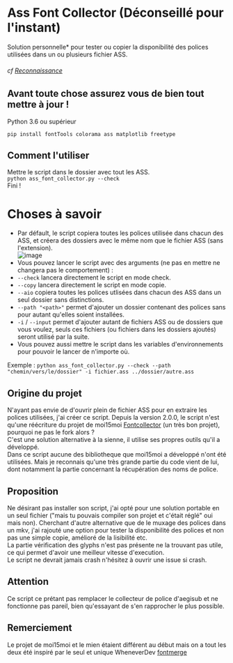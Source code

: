 # Ass Font Collector (Déconseillé pour l'instant)

Solution personnelle* pour tester ou copier la disponibilité des polices utilisées dans un ou plusieurs fichier ASS.
###### cf [Reconnaissance](https://github.com/Hqndler/AssFontCollector/blob/main/README.fr.md#reconnaissance)

## Avant toute chose assurez vous de bien tout mettre à jour !
Python 3.6 ou supérieur
```
pip install fontTools colorama ass matplotlib freetype
```

## Comment l'utiliser

Mettre le script dans le dossier avec tout les ASS.<br>
`python ass_font_collector.py --check`<br>
Fini !

# Choses à savoir
- Par défault, le script copiera toutes les polices utilisée dans chacun des ASS, et créera des dossiers avec le même nom que le fichier ASS (sans l'extension).<br>
![image](https://github.com/Hqndler/AssFontCollector/assets/69089935/e220c800-1fa2-44c2-a7a3-5e77ed99f5f1)
- Vous pouvez lancer le script avec des arguments (ne pas en mettre ne changera pas le comportement) :
- `--check` lancera directement le script en mode check.
- `--copy` lancera directement le script en mode copie.
- `--aio` copiera toutes les polices utlisées dans chacun des ASS dans un seul dossier sans distinctions.
- `--path "<path>"` permet d'ajouter un dossier contenant des polices sans pour autant qu'elles soient installées.
- `-i` / `--input` permet d'ajouter autant de fichiers ASS ou de dossiers que vous voulez, seuls ces fichiers (ou fichiers dans les dossiers ajoutés) seront utilisé par la suite.
- Vous pouvez aussi mettre le script dans les variables d'environnements pour pouvoir le lancer de n'importe où.

Exemple : `python ass_font_collector.py --check --path "chemin/vers/le/dossier" -i fichier.ass ../dossier/autre.ass`

## Origine du projet

N'ayant pas envie de d'ouvrir plein de fichier ASS pour en extraire les polices utilisées, j'ai créer ce script.
Depuis la version 2.0.0, le script n'est qu'une réécriture du projet de moi15moi [Fontcollector](https://github.com/moi15moi/FontCollector) (un très bon projet), pourquoi ne pas le fork alors ?<br>
C'est une solution alternative à la sienne, il utilise ses propres outils qu'il a développé.<br>
Dans ce script aucune des bibliotheque que moi15moi a développé n'ont été utilisées. Mais je reconnais qu'une très grande partie du code vient de lui, dont notamment la partie concernant la récupération des noms de police.<br>

## Proposition

Ne désirant pas installer son script, j'ai opté pour une solution portable en un seul fichier ("mais tu pouvais compiler son projet et c'était réglé" oui mais non). Cherchant d'autre alternative que de le muxage des polices dans un mkv, j'ai rajouté une option pour tester la disponibilité des polices et non pas une simple copie, amélioré de la lisibilité etc.<br>
La partie vérification des glyphs n'est pas présente ne la trouvant pas utile, ce qui permet d'avoir une meilleur vitesse d'execution.<br>
Le script ne devrait jamais crash n'hésitez à ouvrir une issue si crash.

## Attention

Ce script ce prétant pas remplacer le collecteur de police d'aegisub et ne fonctionne pas pareil, bien qu'essayant de s'en rapprocher le plus possible.

## Remerciement
Le projet de moi15moi et le mien étaient différent au début mais on a tout les deux été inspiré par le seul et unique WheneverDev [fontmerge](https://github.com/WheneverDev/fontmerge)
